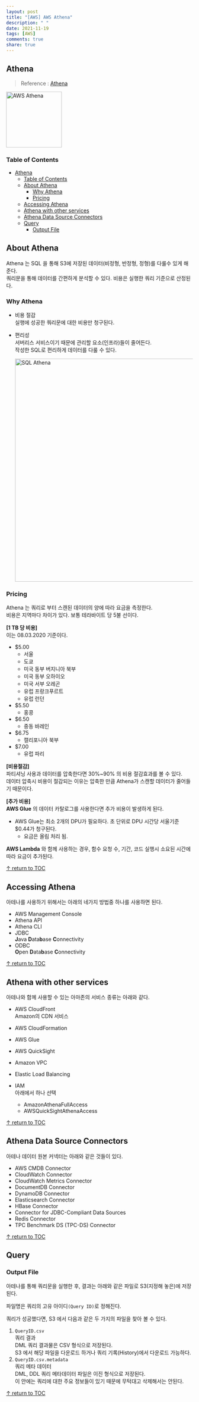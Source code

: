 ```yaml
---
layout: post
title: "[AWS] AWS Athena"
description: " "
date: 2021-11-19
tags: [AWS]
comments: true
share: true
---
```


## Athena
> Reference : [Athena](https://docs.aws.amazon.com/ko_kr/athena/)

<img width="150" alt="AWS Athena" src="https://user-images.githubusercontent.com/48475824/89182480-c26c1b00-d5d0-11ea-833d-cc80ac37ad26.png">


### Table of Contents
- [Athena](#athena)
    - [Table of Contents](#table-of-contents)
  - [About Athena](#about-athena)
    - [Why Athena](#why-athena)
    - [Pricing](#pricing)
  - [Accessing Athena](#accessing-athena)
  - [Athena with other services](#athena-with-other-services)
  - [Athena Data Source Connectors](#athena-data-source-connectors)
  - [Query](#query)
    - [Output File](#output-file)


## About Athena 
Athena 는 SQL 을 통해 S3에 저장된 데이터(비정형, 반정형, 정형)를 다룰수 있게 해준다.  
쿼리문을 통해 데이터를 간편하게 분석할 수 있다. 비용은 실행한 쿼리 기준으로 산정된다. 

### Why Athena  
* 비용 절감  
  실행에 성공한 쿼리문에 대한 비용만 청구된다.  

    
* 편리성  
  서버리스 서비스이기 때문에 관리할 요소(인프라)들이 줄어든다.  
  작성한 SQL로 편리하게 데이터를 다룰 수 있다.  
  
  <img width="600" alt="SQL Athena" src="https://user-images.githubusercontent.com/48475824/89180504-dd3c9080-d5cc-11ea-854d-b1c3b65664d5.png">


### Pricing  
  Athena 는 쿼리로 부터 스캔된 데이터의 양에 따라 요금을 측정한다.  
  비용은 지역마다 차이가 있다. 보통 테라바이트 당 5불 선이다.  

  **[1 TB 당 비용]**  
  이는 08.03.2020 기준이다.  
  * $5.00
    * 서울
    * 도쿄
    * 미국 동부 버지니아 북부
    * 미국 동부 오하이오
    * 미국 서부 오레곤 
    * 유럽 프랑크푸르트
    * 유럽 런던
  * $5.50
    * 홍콩
  * $6.50
    * 중동 바레인
  * $6.75
    * 캘리포니아 북부
  * $7.00  
    * 유럽 파리

  **[비용절감]**  
  파티셔닝 사용과 데이터를 압축한다면 30%~90% 의 비용 절감효과를 볼 수 있다.  
  데이터 압축시 비용이 절감되는 이유는 압축한 만큼 Athena가 스캔할 데이터가 줄어들기 때문이다.  

  **[추가 비용]**  
  **AWS Glue** 의 데이터 카탈로그를 사용한다면 추가 비용이 발생하게 된다.   
  * AWS Glue는 최소 2개의 DPU가 필요하다. 초 단위로 DPU 시간당 서울기준 $0.44가 청구된다.  
    * 요금은 올림 처리 됨.

  **AWS Lambda** 와 함께 사용하는 경우, 함수 요청 수, 기간, 코드 실행시 소요된 시간에 따라 요금이 추가된다.  

[↑ return to TOC](#table-of-contents)


## Accessing Athena  
아테나를 사용하기 위해서는 아래의 네가지 방법중 하나를 사용하면 된다.  
* AWS Management Console 
* Athena API
* Athena CLI
* JDBC  
  **J**ava **D**ata**b**ase **C**onnectivity  
* ODBC  
  **O**pen **D**ata**b**ase **C**onnectivity

[↑ return to TOC](#table-of-contents)


## Athena with other services  
아테나와 함께 사용할 수 있는 아마존의 서비스 종류는 아래와 같다.  
* AWS CloudFront  
  Amazon의 CDN 서비스 

* AWS CloudFormation

* AWS Glue

* AWS QuickSight

* Amazon VPC

* Elastic Load Balancing

* IAM  
  아래에서 하나 선택
  * AmazonAthenaFullAccess  
  * AWSQuickSightAthenaAccess  

[↑ return to TOC](#table-of-contents)


## Athena Data Source Connectors  
아테나 데이터 원본 커넥터는 아래와 같은 것들이 있다.  

* AWS CMDB Connector
* CloudWatch Connector
* CloudWatch Metrics Connector
* DocumentDB Connector
* DynamoDB Connector
* Elasticsearch Connector
* HBase Connector
* Connector for JDBC-Compliant Data Sources
* Redis Connector
* TPC Benchmark DS (TPC-DS) Connector

[↑ return to TOC](#table-of-contents)


## Query
### Output File
아테나를 통해 쿼리문을 실행한 후, 결과는 아래와 같은 파일로 S3(지정해 놓은)에 저장된다.  

파일명은 쿼리의 고유 아이디```(Query ID)```로 정해진다.

쿼리가 성공했다면, S3 에서 다음과 같은 두 가지의 파일을 찾아 볼 수 있다.
1. ```QueryID.csv```  
  쿼리 결과  
  DML 쿼리 결과물은 CSV 형식으로 저장된다.  
  S3 에서 해당 파일을 다운로드 하거나 쿼리 기록(History)에서 다운로드 가능하다.  
1. ```QueryID.csv.metadata```  
  쿼리 메타 데이터  
  DML, DDL 쿼리 메타데이터 파일은 이진 형식으로 저장된다.  
  이 안에는 쿼리에 대한 주요 정보들이 있기 때문에 무턱대고 삭제해서는 안된다.


[↑ return to TOC](#table-of-contents)